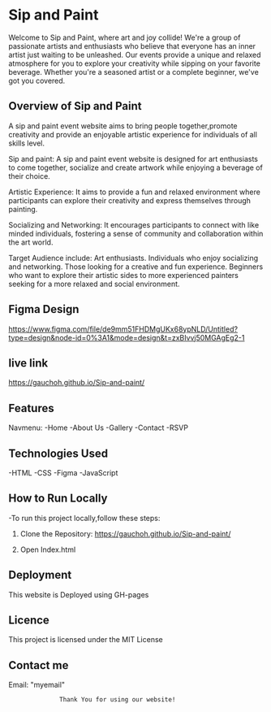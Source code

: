 # Sip and Paint
Welcome to Sip and Paint, where art and joy collide! We're a group of passionate artists and enthusiasts who believe that everyone has an inner artist just waiting to be unleashed. Our events provide a unique and relaxed atmosphere for you to explore your creativity while sipping on your favorite beverage. Whether you're a seasoned artist or a complete beginner, we've got you covered. 

## Overview of Sip and Paint
A sip and paint event website aims to bring people together,promote  creativity and provide an enjoyable artistic experience for individuals  of all skills level.

Sip and paint: A sip and paint event website is designed for art  enthusiasts to come together, socialize and create artwork while enjoying  a beverage of their choice.

Artistic Experience: It aims to provide a fun and relaxed environment  where participants can explore their creativity and express themselves  through painting.

Socializing and Networking: It encourages participants  to connect with  like minded individuals, fostering a sense of community and collaboration  within the art world.

Target Audience include:
     Art enthusiasts.
     Individuals who enjoy socializing and networking.
     Those looking for a creative and fun experience.
     Beginners who want to explore their artistic sides to more experienced  painters seeking for a more relaxed and social environment.


## Figma Design
<a href="https://www.figma.com/file/de9mm51FHDMgUKx68ypNLD/Untitled?type=design&node-id=0%3A1&mode=design&t=zxBIvvj50MGAgEg2-1">
     
https://www.figma.com/file/de9mm51FHDMgUKx68ypNLD/Untitled?type=design&node-id=0%3A1&mode=design&t=zxBIvvj50MGAgEg2-1


## live link
  https://gauchoh.github.io/Sip-and-paint/



## Features
Navmenu:
     -Home
     -About Us
     -Gallery
     -Contact
     -RSVP


## Technologies Used
-HTML
-CSS
-Figma
-JavaScript

## How to Run Locally
-To run this project locally,follow these steps:
1. Clone the Repository: https://gauchoh.github.io/Sip-and-paint/

2. Open Index.html


## Deployment
This website is Deployed using GH-pages


## Licence
This project is licensed under the MIT License


## Contact me
Email: "myemail"

                  Thank You for using our website!
